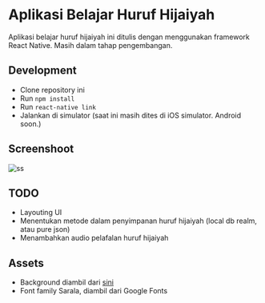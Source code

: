 # Aplikasi Belajar Huruf Hijaiyah

Aplikasi belajar huruf hijaiyah ini ditulis dengan menggunakan framework React Native. Masih dalam tahap pengembangan.

## Development

* Clone repository ini
* Run `npm install`
* Run `react-native link`
* Jalankan di simulator (saat ini masih dites di iOS simulator. Android soon.)

## Screenshoot

![ss](http://i.imgur.com/ARqn4ax.jpg)

## TODO

* Layouting UI
* Menentukan metode dalam penyimpanan huruf hijaiyah (local db realm, atau pure json)
* Menambahkan audio pelafalan huruf hijaiyah

## Assets

* Background diambil dari [sini](http://wallpaper-gallery.net/single/kids-wallpaper-free/kids-wallpaper-free-5.html)
* Font family Sarala, diambil dari Google Fonts